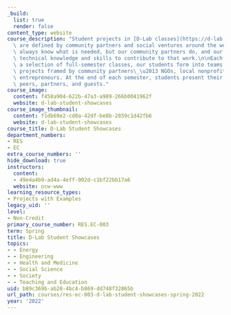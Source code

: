 ```yaml
---
_build:
  list: true
  render: false
content_type: website
course_description: "Student projects in [D-Lab classes](https://d-lab.mit.edu/academics/classes)\
  \ are defined by community partners and social ventures around the world. We don't\
  \ always know what is needed, but our community partners do, and our students have\
  \ technical knowledge and skills to contribute to that work.\n\nEach semester, through\
  \ a selection of full-semester classes, our students form into teams to work on\
  \ projects framed by community partners\_\u2013 NGOs, local nonprofits, and social\
  \ entrepreneurs. At the end of each semester, students present their work to their\
  \ peers, partners, and guests."
course_image:
  content: f458a904-622b-47a3-a989-266b0041962f
  website: d-lab-student-showcases
course_image_thumbnail:
  content: f1db69e2-cd0a-42df-be8b-2859c1d42fb6
  website: d-lab-student-showcases
course_title: D-Lab Student Showcases
department_numbers:
- RES
- EC
extra_course_numbers: ''
hide_download: true
instructors:
  content:
  - 49e4a4b9-ad4a-4eff-902d-c1bf22bb17a6
  website: ocw-www
learning_resource_types:
- Projects with Examples
legacy_uid: ''
level:
- Non-Credit
primary_course_number: RES.EC-003
term: Spring
title: D-Lab Student Showcases
topics:
- - Energy
- - Engineering
- - Health and Medicine
- - Social Science
- - Society
- - Teaching and Education
uid: b89c369b-ab28-4bc4-b869-dd748f32865b
url_path: courses/res-ec-003-d-lab-student-showcases-spring-2022
year: '2022'
---
```

